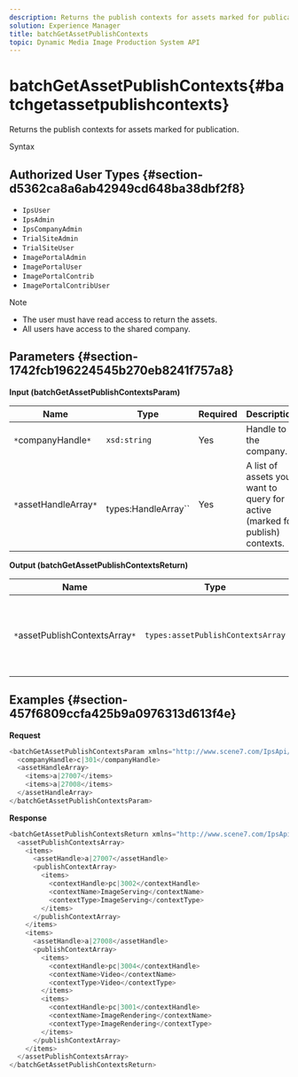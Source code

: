 ```yaml
---
description: Returns the publish contexts for assets marked for publication.
solution: Experience Manager
title: batchGetAssetPublishContexts
topic: Dynamic Media Image Production System API
---
```


# batchGetAssetPublishContexts{#batchgetassetpublishcontexts}

Returns the publish contexts for assets marked for publication.

 Syntax 

## Authorized User Types {#section-d5362ca8a6ab42949cd648ba38dbf2f8}

* `IpsUser` 
* `IpsAdmin` 
* `IpsCompanyAdmin` 
* `TrialSiteAdmin` 
* `TrialSiteUser` 
* `ImagePortalAdmin` 
* `ImagePortalUser` 
* `ImagePortalContrib` 
* `ImagePortalContribUser`

>[!NOTE]
>
>* The user must have read access to return the assets. 
>* All users have access to the shared company. 
>

## Parameters {#section-1742fcb196224545b270eb8241f757a8}

**Input (batchGetAssetPublishContextsParam)** 

|  Name  | Type  | Required  | Description  |
|---|---|---|---|
|  `*`companyHandle`*`  | `xsd:string`  | Yes  | Handle to the company.  |
|  `*`assetHandleArray`*`  | ` `types:HandleArray``  | Yes  | A list of assets you want to query for active (marked for publish) contexts.  |

**Output (batchGetAssetPublishContextsReturn)** 

|  Name  | Type  | Required  | Description  |
|---|---|---|---|
|  `*`assetPublishContextsArray`*`  | `types:assetPublishContextsArray`  | Yes  | An array of publish contexts in which each asset is marked for publish.  |

## Examples {#section-457f6809ccfa425b9a0976313d613f4e}

**Request** 

```java
<batchGetAssetPublishContextsParam xmlns="http://www.scene7.com/IpsApi/xsd/2011-11-04">
  <companyHandle>c|301</companyHandle>
  <assetHandleArray>
    <items>a|27007</items>
    <items>a|27008</items>
  </assetHandleArray>
</batchGetAssetPublishContextsParam>
```

**Response** 

```java
<batchGetAssetPublishContextsReturn xmlns="http://www.scene7.com/IpsApi/xsd/2011-11-04">
  <assetPublishContextsArray>
    <items>
      <assetHandle>a|27007</assetHandle>
      <publishContextArray>
        <items>
          <contextHandle>pc|3002</contextHandle>
          <contextName>ImageServing</contextName>
          <contextType>ImageServing</contextType>
        </items>
      </publishContextArray>
    </items>
    <items>
      <assetHandle>a|27008</assetHandle>
      <publishContextArray>
        <items>
          <contextHandle>pc|3004</contextHandle>
          <contextName>Video</contextName>
          <contextType>Video</contextType>
        </items>
        <items>
          <contextHandle>pc|3001</contextHandle>
          <contextName>ImageRendering</contextName>
          <contextType>ImageRendering</contextType>
        </items>
      </publishContextArray>
    </items>
  </assetPublishContextsArray>
</batchGetAssetPublishContextsReturn>
```

